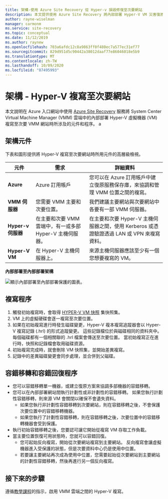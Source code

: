 ```yaml
---
title: 架構-使用 Azure Site Recovery 從 Hyper-v 損毀修復至次要網站
description: 本文提供使用 Azure Site Recovery 將內部部署 Hyper-V VM 災害復原至次要 System Center VMM 網站的架構概觀。
author: rayne-wiselman
manager: carmonm
ms.service: site-recovery
ms.topic: conceptual
ms.date: 11/12/2019
ms.author: raynew
ms.openlocfilehash: 703a6afdc12c8a9863ff0f480ec7a577ec31ef77
ms.sourcegitcommit: 829d951d5c90442a38012daaf77e86046018e5b9
ms.translationtype: MT
ms.contentlocale: zh-TW
ms.lasthandoff: 10/09/2020
ms.locfileid: "87495993"
---
```

# <a name="architecture---hyper-v-replication-to-a-secondary-site"></a>架構 - Hyper-V 複寫至次要網站

本文說明在 Azure 入口網站中使用 [Azure Site Recovery](site-recovery-overview.md) 服務將 System Center Virtual Machine Manager (VMM) 雲端中的內部部署 Hyper-V 虛擬機器 (VM) 複寫至次要 VMM 網站時所涉及的元件和程序。
a

## <a name="architectural-components"></a>架構元件

下表和圖形提供將 Hyper-V 複寫至次要網站時所用元件的高層級檢視。

**元件** | **需求** | **詳細資料**
--- | --- | ---
**Azure** | Azure 訂用帳戶 | 您可以在 Azure 訂用帳戶中建立復原服務保存庫，來協調和管理 VMM 位置之間的複寫。
**VMM 伺服器** | 您需要 VMM 主要和次要位置。 | 我們建議主要網站與次要網站中各要有一部 VMM 伺服器。
**Hyper-v 伺服器** |  在主要和次要 VMM 雲端中，有一或多部 Hyper-V 主機伺服器。 | 在主要和次要 Hyper-V 主機伺服器之間，使用 Kerberos 或憑證驗證透過 LAN 或 VPN 來複寫資料。  
**Hyper-V VM** | 在 Hyper-V 主機伺服器上。 | 來源主機伺服器應該至少有一個您想要複寫的 VM。

**內部部署至內部部署架構**

![顯示內部部署至內部部署保護的圖表。](./media/hyper-v-vmm-architecture/arch-onprem-onprem.png)

## <a name="replication-process"></a>複寫程序

1. 觸發初始複寫時，會取得 [HYPER-V VM 快照](/previous-versions/windows/it-pro/windows-server-2008-R2-and-2008/dd560637(v=ws.10)) 集快照集。
2. VM 上的虛擬硬碟會逐一複寫至次要位置。
3. 如果在初始複寫進行時發生磁碟變更，Hyper-V 複本複寫追蹤器會以 Hyper-V 複寫記錄 (.hrl) 的形式追蹤變更。 這些記錄檔位於與磁碟相同的資料夾中。 每個磁碟都有一個相關聯的 .hrl 檔案會傳送至次要位置。 當初始複寫正在進行時，快照和記錄檔會取用磁碟資源。
4. 初始複寫完成時，就會刪除 VM 快照集，並開始差異複寫。
5. 記錄中的差異磁碟變更會同步處理，並合併到父磁碟。


## <a name="failover-and-failback-process"></a>容錯移轉和容錯回復程序

- 您可以容錯移轉單一機器，或建立復原方案來協調多部機器的容錯移轉。
- 您可以在內部部署網站間執行計劃性或非計劃性的容錯移轉。 如果您執行計劃性容錯移轉，則來源 VM 會關閉以確保不會遺失資料。
    - 如果您執行非計劃性容錯移轉到次要網站，則在容錯移轉之後，不會保護次要位置中的容錯移轉機器。
    - 如果您執行了計劃性容錯移轉，則在容錯移轉之後，次要位置中的容錯移轉機器會受到保護。
- 執行初始容錯移轉之後，您要認可讓它開始從複寫 VM 存取工作負載。
- 當主要位置恢復可用狀態時，您就可以容錯回復。
    - 您可起始反向複寫，開始從次要網站複寫到主要網站。 反向複寫會讓虛擬機器進入受保護的狀態，但是次要資料中心仍是使用中位置。
    - 若要讓主要網站再次成為使用中位置，您需要起始從次要網站到主要網站的計劃性容錯移轉，然後再進行另一個反向複寫。



## <a name="next-steps"></a>接下來的步驟


遵循[教學課程](hyper-v-vmm-disaster-recovery.md)的指示，啟用 VMM 雲端之間的 Hyper-V 複寫。
